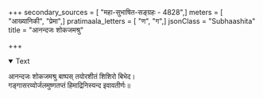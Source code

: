 +++
secondary_sources = [ "महा-सुभाषित-सङ्ग्रहः - 4828",]
meters = [ "आख्यानिकी", "प्रेमा",]
pratimaala_letters = [ "ण", "ग",]
jsonClass = "Subhaashita"
title = "आनन्दजः शोकजमश्रु"

+++

<details open><summary>Text</summary>

आनन्दजः शोकजमश्रु बाष्पस् तयोरशीतं शिशिरो बिभेद।  
गङ्गासरय्वोर्जलमुष्णतप्तं हिमाद्रिनिस्यन्द इवावतीर्णः॥
</details>
